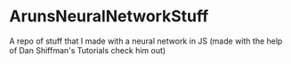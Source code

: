 # ArunsNeuralNetworkStuff
A repo of stuff that I made with a neural network in JS (made with the help of Dan Shiffman's Tutorials check him out)
